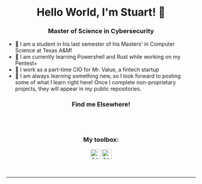 <h1 align="center">Hello World, I'm Stuart! 👋</h1>
<h3 align="center">Master of Science in Cybersecurity</h3>
<div>

- 🤝 I am a student in his last semester of his Masters' in Computer Science at Texas A&M!
- 🌱 I am currently learning Powershell and Rust while working on my Pentest+
- 🔭 I work as a part-time CIO for Mr. Value, a fintech startup
- 📝 I am always learning something new, so I look forward to posting some of what I learn right here! Once I complete non-proprietary projects, they will appear in my public repositories.
</div>

<h3 align="center">Find me Elsewhere!</h3>
<div align="center">
<!--
[<img align="center" alt="Twitter" width="50px" src="https://img.icons8.com/ios/100/000000/twitter--v2.png"/>][twitter]
[<img align="center" alt="LinkedIn" width="50px" src="https://img.icons8.com/material-outlined/24/000000/linkedin--v2.png" />][linkedin]
-->
<!--
&nbsp;&nbsp;
[![website](./img/twitter-light.svg)](https://twitter.com/thes_s_nelson#gh-light-mode-only)
[![website](./img/twitter-dark.svg)](https://twitter.com/codestackr#gh-dark-mode-only)
-->
</div>
<br /><br />

<h3 align="center">My toolbox:</h3>
<!--
Order by most proficient!
-->
<!--bash, c, cplusplus, css3, dot-net, firebase, flutter, github, heroku, html5, java, kotlin, kubernetes, latex, linux, matlab, mysql, python, rust, Webpack-->
<div align="center">
<img align="center" alt="bash" width="26px" src="https://img.icons8.com/ios/50/000000/c-plus-plus-logo.png" />
<img align="center" alt="bash" width="26px" src="<img align="center" alt="bash" width="26px" src="https://img.icons8.com/ios/50/000000/c-plus-plus-logo.png"/>
</div>
<br /><br />

---

<!--[website]:-->
[twitter]: https://twitter.com/thes_s_nelson
[linkedin]: https://www.linkedin.com/in/stuart-nelson/
